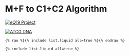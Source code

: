 # M+F to C1+C2 Algorithm

[![eQ19 Project](https://user-images.githubusercontent.com/36441664/88602920-fd84c080-d09d-11ea-970d-dd63c12221fc.png)](/../../../theme)

[![ATCG DNA](https://user-images.githubusercontent.com/36441664/131957473-5a815492-a5f6-49be-9762-9a8921d95dc2.png)](/../../../theme)

```
{% raw %}{% include list.liquid all=true %}{% endraw %}

{% include list.liquid all=true %}
```


